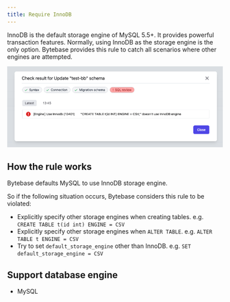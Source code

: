 ```yaml
---
title: Require InnoDB
---
```


InnoDB is the default storage engine of MySQL 5.5+. It provides powerful transaction features. Normally, using InnoDB as the storage engine is the only option. Bytebase provides this rule to catch all scenarios where other engines are attempted.

![schema-review-engine-mysql-use-innodb](/static/docs-assets/schema-review-engine-mysql-use-innodb.webp)

## How the rule works

Bytebase defaults MySQL to use InnoDB storage engine.

So if the following situation occurs, Bytebase considers this rule to be violated:
- Explicitly specify other storage engines when creating tables. e.g. `CREATE TABLE t(id int) ENGINE = CSV` 
- Explicitly specify other storage engines when `ALTER TABLE`. e.g. `ALTER TABLE t ENGINE = CSV`
- Try to set `default_storage_engine` other than InnoDB. e.g. `SET default_storage_engine = CSV`

## Support database engine

- MySQL
